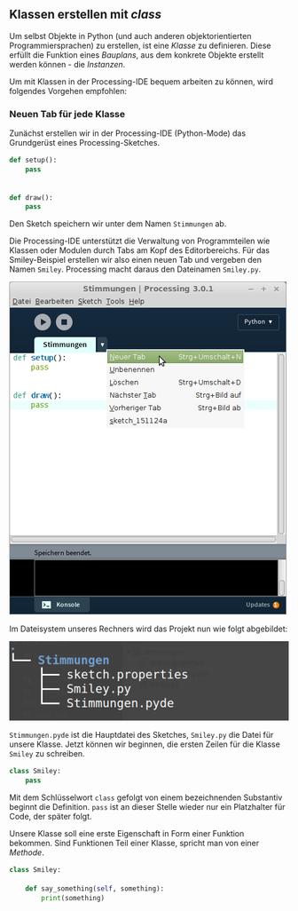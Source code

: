 ## Klassen erstellen mit *class*

Um selbst Objekte in Python (und auch anderen objektorientierten Programmiersprachen) zu erstellen, ist eine *Klasse* zu definieren. Diese erfüllt die Funktion eines *Bauplans*, aus dem konkrete Objekte erstellt werden können - die *Instanzen*.

Um mit Klassen in der Processing-IDE bequem arbeiten zu können, wird folgendes Vorgehen empfohlen:

### Neuen Tab für jede Klasse

Zunächst erstellen wir in der Processing-IDE (Python-Mode) das Grundgerüst eines Processing-Sketches.

```python
def setup():
    pass
    
    
def draw():
    pass
```

Den Sketch speichern wir unter dem Namen `Stimmungen` ab.

Die Processing-IDE unterstützt die Verwaltung von Programmteilen wie Klassen oder Modulen durch Tabs am Kopf des Editorbereichs. Für das Smiley-Beispiel erstellen wir also einen neuen Tab und vergeben den Namen `Smiley`. Processing macht daraus den Dateinamen `Smiley.py`.

![Erstellen eines neuen Tabs in Processing](../images/neuer-tab.png)

Im Dateisystem unseres Rechners wird das Projekt nun wie folgt abgebildet:

![Aufbau des Sketches im Dateisystem](../images/oop-tree.png)

`Stimmungen.pyde` ist die Hauptdatei des Sketches, `Smiley.py` die Datei für unsere Klasse. Jetzt können wir beginnen, die ersten Zeilen für die Klasse `Smiley` zu schreiben.

```python
class Smiley:
    pass
```

Mit dem Schlüsselwort `class` gefolgt von einem bezeichnenden Substantiv beginnt die Definition. `pass` ist an dieser Stelle wieder nur ein Platzhalter für Code, der später folgt.

Unsere Klasse soll eine erste Eigenschaft in Form einer Funktion bekommen. Sind Funktionen Teil einer Klasse, spricht man von einer *Methode*.

```python
class Smiley:
    
    def say_something(self, something):
        print(something)
```







